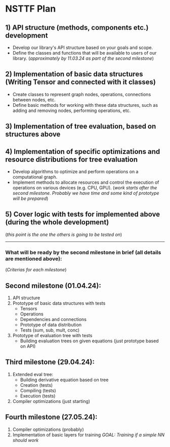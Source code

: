 # NSTTF Plan

## 1) API structure (methods, components etc.) development
- Develop our library's API structure based on your goals and scope.
- Define the classes and functions that will be available to users of our library.
(_approximately by 11.03.24 as part of the second milestone_)

## 2) Implementation of basic data structures (Writing Tensor and connected with it classes)
- Create classes to represent graph nodes, operations, connections between nodes, etc.
- Define basic methods for working with these data structures, such as adding and removing nodes, performing operations, etc.

## 3) Implementation of tree evaluation, based on structures above

## 4) Implementation of specific optimizations and resource distributions for tree evaluation
- Develop algorithms to optimize and perform operations on a computational graph.
- Implement methods to allocate resources and control the execution of operations on various devices (e.g. CPU, GPU).
(_work starts after the second milestone. Probably we have time and some kind of prototype will be prepared_)

## 5) Cover logic with tests for implemented above (during the whole development)
(_this point is the one the others is going to be tested on_)

---

### What will be ready by the second milestone in brief (all details are mentioned above):
(_Criterias for each milestone_)

## Second milestone (01.04.24):
1. API structure
2. Prototype of basic data structures with tests
   - Tensors
   - Operations
   - Dependencies and connections
   - Prototype of data distribution
   - Tests (sum, sub, mult, conc)
3. Prototype of evaluation tree with tests
   - Building evaluation trees on given equations (just prototype based on API)

## Third milestone (29.04.24):
1. Extended eval tree:
   - Building derivative equation based on tree
   - Creation (tests)
   - Compiling (tests)
   - Execution (tests)
2. Compiler optimizations (just starting)

## Fourth milestone (27.05.24):
1. Compiler optimizations (probably)
2. Implementation of basic layers for training
   _GOAL: Training if a simple NN should work_